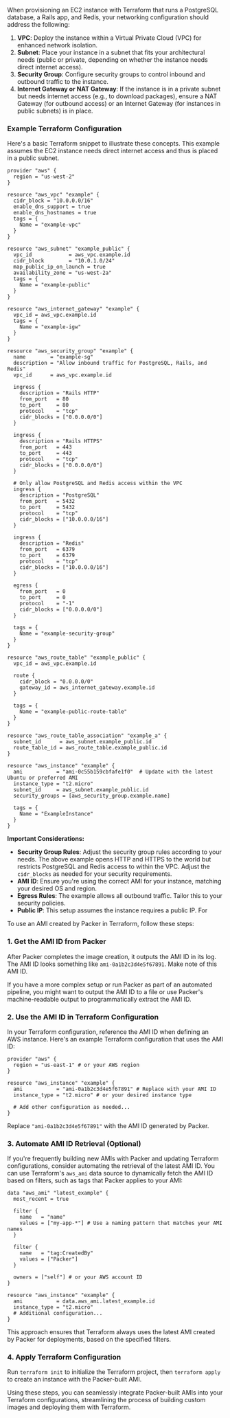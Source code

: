 When provisioning an EC2 instance with Terraform that runs a PostgreSQL database, a Rails app, and Redis, your networking configuration should address the following:

1. **VPC**: Deploy the instance within a Virtual Private Cloud (VPC) for enhanced network isolation.
2. **Subnet**: Place your instance in a subnet that fits your architectural needs (public or private, depending on whether the instance needs direct internet access).
3. **Security Group**: Configure security groups to control inbound and outbound traffic to the instance.
4. **Internet Gateway or NAT Gateway**: If the instance is in a private subnet but needs internet access (e.g., to download packages), ensure a NAT Gateway (for outbound access) or an Internet Gateway (for instances in public subnets) is in place.

### Example Terraform Configuration

Here's a basic Terraform snippet to illustrate these concepts. This example assumes the EC2 instance needs direct internet access and thus is placed in a public subnet.

```hcl
provider "aws" {
  region = "us-west-2"
}

resource "aws_vpc" "example" {
  cidr_block = "10.0.0.0/16"
  enable_dns_support = true
  enable_dns_hostnames = true
  tags = {
    Name = "example-vpc"
  }
}

resource "aws_subnet" "example_public" {
  vpc_id            = aws_vpc.example.id
  cidr_block        = "10.0.1.0/24"
  map_public_ip_on_launch = true
  availability_zone = "us-west-2a"
  tags = {
    Name = "example-public"
  }
}

resource "aws_internet_gateway" "example" {
  vpc_id = aws_vpc.example.id
  tags = {
    Name = "example-igw"
  }
}

resource "aws_security_group" "example" {
  name        = "example-sg"
  description = "Allow inbound traffic for PostgreSQL, Rails, and Redis"
  vpc_id      = aws_vpc.example.id

  ingress {
    description = "Rails HTTP"
    from_port   = 80
    to_port     = 80
    protocol    = "tcp"
    cidr_blocks = ["0.0.0.0/0"]
  }

  ingress {
    description = "Rails HTTPS"
    from_port   = 443
    to_port     = 443
    protocol    = "tcp"
    cidr_blocks = ["0.0.0.0/0"]
  }

  # Only allow PostgreSQL and Redis access within the VPC
  ingress {
    description = "PostgreSQL"
    from_port   = 5432
    to_port     = 5432
    protocol    = "tcp"
    cidr_blocks = ["10.0.0.0/16"]
  }

  ingress {
    description = "Redis"
    from_port   = 6379
    to_port     = 6379
    protocol    = "tcp"
    cidr_blocks = ["10.0.0.0/16"]
  }

  egress {
    from_port   = 0
    to_port     = 0
    protocol    = "-1"
    cidr_blocks = ["0.0.0.0/0"]
  }

  tags = {
    Name = "example-security-group"
  }
}

resource "aws_route_table" "example_public" {
  vpc_id = aws_vpc.example.id

  route {
    cidr_block = "0.0.0.0/0"
    gateway_id = aws_internet_gateway.example.id
  }

  tags = {
    Name = "example-public-route-table"
  }
}

resource "aws_route_table_association" "example_a" {
  subnet_id      = aws_subnet.example_public.id
  route_table_id = aws_route_table.example_public.id
}

resource "aws_instance" "example" {
  ami           = "ami-0c55b159cbfafe1f0"  # Update with the latest Ubuntu or preferred AMI
  instance_type = "t2.micro"
  subnet_id     = aws_subnet.example_public.id
  security_groups = [aws_security_group.example.name]

  tags = {
    Name = "ExampleInstance"
  }
}
```

**Important Considerations:**

- **Security Group Rules**: Adjust the security group rules according to your  needs. The above example opens HTTP and HTTPS to the world but restricts PostgreSQL and Redis access to within the VPC. Adjust the `cidr_blocks` as needed for your security requirements.
- **AMI ID**: Ensure you're using the correct AMI for your instance, matching your desired OS and region.
- **Egress Rules**: The example allows all outbound traffic. Tailor this to your security policies.
- **Public IP**: This setup assumes the instance requires a public IP. For

To use an AMI created by Packer in Terraform, follow these steps:

### 1. **Get the AMI ID from Packer**

After Packer completes the image creation, it outputs the AMI ID in its log. The AMI ID looks something like `ami-0a1b2c3d4e5f67891`. Make note of this AMI ID.

If you have a more complex setup or run Packer as part of an automated pipeline, you might want to output the AMI ID to a file or use Packer's machine-readable output to programmatically extract the AMI ID.

### 2. **Use the AMI ID in Terraform Configuration**

In your Terraform configuration, reference the AMI ID when defining an AWS instance. Here's an example Terraform configuration that uses the AMI ID:

```hcl
provider "aws" {
  region = "us-east-1" # or your AWS region
}

resource "aws_instance" "example" {
  ami           = "ami-0a1b2c3d4e5f67891" # Replace with your AMI ID
  instance_type = "t2.micro" # or your desired instance type

  # Add other configuration as needed...
}
```

Replace `"ami-0a1b2c3d4e5f67891"` with the  AMI ID generated by Packer.

### 3. **Automate AMI ID Retrieval (Optional)**

If you're frequently building new AMIs with Packer and updating Terraform configurations, consider automating the retrieval of the latest AMI ID. You can use Terraform's `aws_ami` data source to dynamically fetch the AMI ID based on filters, such as tags that Packer applies to your AMI:

```hcl
data "aws_ami" "latest_example" {
  most_recent = true

  filter {
    name   = "name"
    values = ["my-app-*"] # Use a naming pattern that matches your AMI names
  }

  filter {
    name   = "tag:CreatedBy"
    values = ["Packer"]
  }

  owners = ["self"] # or your AWS account ID
}

resource "aws_instance" "example" {
  ami           = data.aws_ami.latest_example.id
  instance_type = "t2.micro"
  # Additional configuration...
}
```

This approach ensures that Terraform always uses the latest AMI created by Packer for deployments, based on the specified filters.

### 4. **Apply Terraform Configuration**

Run `terraform init` to initialize the Terraform project, then `terraform apply` to create an instance with the Packer-built AMI.

Using these steps, you can seamlessly integrate Packer-built AMIs into your Terraform configurations, streamlining the process of building custom images and deploying them with Terraform.

